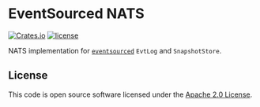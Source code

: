 # EventSourced NATS

[![Crates.io][crates-badge]][crates-url]
[![license][license-badge]][license-url]

[crates-badge]: https://img.shields.io/crates/v/eventsourced-nats
[crates-url]: https://crates.io/crates/eventsourced-nats
[license-badge]: https://img.shields.io/github/license/hseeberger/eventsourced
[license-url]: https://github.com/hseeberger/eventsourced/blob/main/LICENSE

NATS implementation for [`eventsourced`](https://github.com/hseeberger/eventsourced/blob/main/eventsourced/README.md) `EvtLog` and `SnapshotStore`.

## License ##

This code is open source software licensed under the [Apache 2.0 License](http://www.apache.org/licenses/LICENSE-2.0.html).
